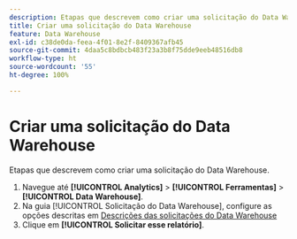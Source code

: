 ```yaml
---
description: Etapas que descrevem como criar uma solicitação do Data Warehouse.
title: Criar uma solicitação do Data Warehouse
feature: Data Warehouse
exl-id: c38de0da-feea-4f01-8e2f-8409367afb45
source-git-commit: 4daa5c8bdbcb483f23a3b8f75dde9eeb48516db8
workflow-type: ht
source-wordcount: '55'
ht-degree: 100%

---
```


# Criar uma solicitação do Data Warehouse

Etapas que descrevem como criar uma solicitação do Data Warehouse.

1. Navegue até **[!UICONTROL Analytics]** > **[!UICONTROL Ferramentas]** > **[!UICONTROL Data Warehouse]**.
1. Na guia [!UICONTROL Solicitação do Data Warehouse], configure as opções descritas em [Descrições das solicitações do Data Warehouse](/help/export/data-warehouse/data-warehouse.md#section_F21C78ED36884C389C852E876AF5CDE8)
1. Clique em **[!UICONTROL Solicitar esse relatório]**.
